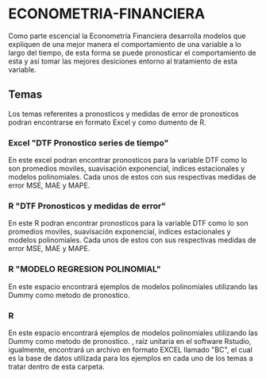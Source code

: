# ECONOMETRIA-FINANCIERA

Como parte escencial la Econometría Financiera desarrolla modelos que expliquen de una mejor manera el comportamiento de una variable a lo largo del tiempo, de esta forma se puede pronosticar el comportamiento de esta y así tomar las mejores desiciones entorno al tratamiento de esta variable. 

## Temas
Los temas referentes a pronosticos y medidas de error de pronosticos podran encontrarse en formato Excel y como dumento de R. 

### Excel "DTF Pronostico series de tiempo"
En este excel podran encontrar pronosticos para la variable DTF como lo son promedios moviles, suavisación exponencial, indices estacionales y modelos polinomiales. Cada unos de estos con sus respectivas medidas de error MSE, MAE y MAPE. 
### R "DTF Pronosticos y medidas de error"
En este R podran encontrar pronosticos para la variable DTF como lo son promedios moviles, suavisación exponencial, indices estacionales y modelos polinomiales. Cada unos de estos con sus respectivas medidas de error MSE, MAE y MAPE. 
### R "MODELO REGRESION POLINOMIAL"
En este espacio encontrará ejemplos de modelos polinomiales utilizando las Dummy como metodo de pronostico. 
### R 
En este espacio encontrará ejemplos de modelos polinomiales utilizando las Dummy como metodo de pronostico. 
, raíz unitaria en el software Rstudio, igualmente, encontrará un archivo en formato EXCEL llamado "BC", el cual es la base de datos utilizada para los ejemplos en cada uno de los temas a tratar dentro de esta carpeta.

